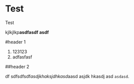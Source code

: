 Test
====

Test

kjlkjlkp**asdfasdf asdf**

#header 1

1. 123123
2. adfasfasf

##header 2

df sdfsdfsdf*asdjkhaksjdhkasd*aasd asjdk hkasdj asd `asdasd`.